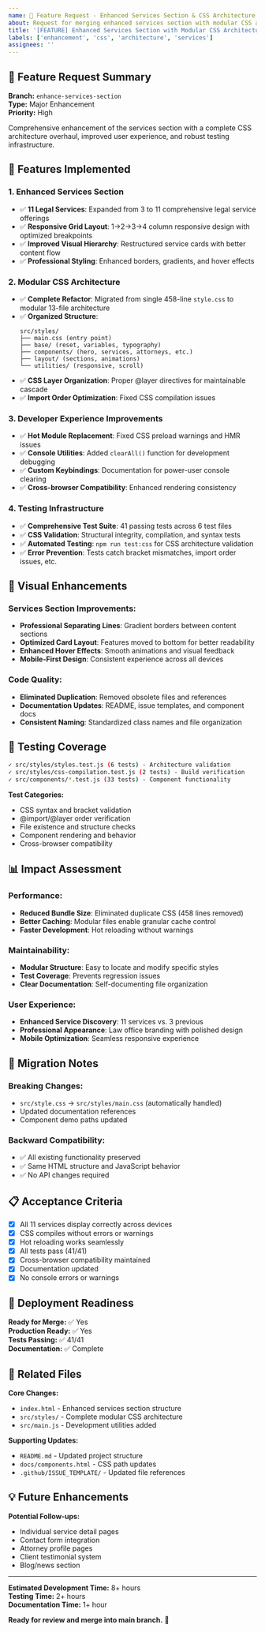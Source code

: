 ```yaml
---
name: 🚀 Feature Request - Enhanced Services Section & CSS Architecture
about: Request for merging enhanced services section with modular CSS architecture
title: '[FEATURE] Enhanced Services Section with Modular CSS Architecture'
labels: ['enhancement', 'css', 'architecture', 'services']
assignees: ''
---
```


## 🚀 Feature Request Summary

**Branch:** `enhance-services-section`  
**Type:** Major Enhancement  
**Priority:** High  

Comprehensive enhancement of the services section with a complete CSS architecture overhaul, improved user experience, and robust testing infrastructure.

## 🎯 Features Implemented

### **1. Enhanced Services Section**
- ✅ **11 Legal Services**: Expanded from 3 to 11 comprehensive legal service offerings
- ✅ **Responsive Grid Layout**: 1→2→3→4 column responsive design with optimized breakpoints
- ✅ **Improved Visual Hierarchy**: Restructured service cards with better content flow
- ✅ **Professional Styling**: Enhanced borders, gradients, and hover effects

### **2. Modular CSS Architecture**
- ✅ **Complete Refactor**: Migrated from single 458-line `style.css` to modular 13-file architecture
- ✅ **Organized Structure**: 
  ```
  src/styles/
  ├── main.css (entry point)
  ├── base/ (reset, variables, typography)
  ├── components/ (hero, services, attorneys, etc.)
  ├── layout/ (sections, animations)
  └── utilities/ (responsive, scroll)
  ```
- ✅ **CSS Layer Organization**: Proper @layer directives for maintainable cascade
- ✅ **Import Order Optimization**: Fixed CSS compilation issues

### **3. Developer Experience Improvements**
- ✅ **Hot Module Replacement**: Fixed CSS preload warnings and HMR issues
- ✅ **Console Utilities**: Added `clearAll()` function for development debugging
- ✅ **Custom Keybindings**: Documentation for power-user console clearing
- ✅ **Cross-browser Compatibility**: Enhanced rendering consistency

### **4. Testing Infrastructure**
- ✅ **Comprehensive Test Suite**: 41 passing tests across 6 test files
- ✅ **CSS Validation**: Structural integrity, compilation, and syntax tests
- ✅ **Automated Testing**: `npm run test:css` for CSS architecture validation
- ✅ **Error Prevention**: Tests catch bracket mismatches, import order issues, etc.

## 🎨 Visual Enhancements

### **Services Section Improvements:**
- **Professional Separating Lines**: Gradient borders between content sections
- **Optimized Card Layout**: Features moved to bottom for better readability
- **Enhanced Hover Effects**: Smooth animations and visual feedback
- **Mobile-First Design**: Consistent experience across all devices

### **Code Quality:**
- **Eliminated Duplication**: Removed obsolete files and references
- **Documentation Updates**: README, issue templates, and component docs
- **Consistent Naming**: Standardized class names and file organization

## 🧪 Testing Coverage

```bash
✓ src/styles/styles.test.js (6 tests) - Architecture validation
✓ src/styles/css-compilation.test.js (2 tests) - Build verification  
✓ src/components/*.test.js (33 tests) - Component functionality
```

**Test Categories:**
- CSS syntax and bracket validation
- @import/@layer order verification
- File existence and structure checks
- Component rendering and behavior
- Cross-browser compatibility

## 📊 Impact Assessment

### **Performance:**
- **Reduced Bundle Size**: Eliminated duplicate CSS (458 lines removed)
- **Better Caching**: Modular files enable granular cache control
- **Faster Development**: Hot reloading without warnings

### **Maintainability:**
- **Modular Structure**: Easy to locate and modify specific styles
- **Test Coverage**: Prevents regression issues
- **Clear Documentation**: Self-documenting file organization

### **User Experience:**
- **Enhanced Service Discovery**: 11 services vs. 3 previous
- **Professional Appearance**: Law office branding with polished design
- **Mobile Optimization**: Seamless responsive experience

## 🔄 Migration Notes

### **Breaking Changes:**
- `src/style.css` → `src/styles/main.css` (automatically handled)
- Updated documentation references
- Component demo paths updated

### **Backward Compatibility:**
- ✅ All existing functionality preserved
- ✅ Same HTML structure and JavaScript behavior
- ✅ No API changes required

## 📋 Acceptance Criteria

- [x] All 11 services display correctly across devices
- [x] CSS compiles without errors or warnings
- [x] Hot reloading works seamlessly
- [x] All tests pass (41/41)
- [x] Cross-browser compatibility maintained
- [x] Documentation updated
- [x] No console errors or warnings

## 🚀 Deployment Readiness

**Ready for Merge:** ✅ Yes  
**Production Ready:** ✅ Yes  
**Tests Passing:** ✅ 41/41  
**Documentation:** ✅ Complete  

## 🔗 Related Files

**Core Changes:**
- `index.html` - Enhanced services section structure
- `src/styles/` - Complete modular CSS architecture
- `src/main.js` - Development utilities added

**Supporting Updates:**
- `README.md` - Updated project structure
- `docs/components.html` - CSS path updates
- `.github/ISSUE_TEMPLATE/` - Updated file references

## 💡 Future Enhancements

**Potential Follow-ups:**
- Individual service detail pages
- Contact form integration
- Attorney profile pages
- Client testimonial system
- Blog/news section

---

**Estimated Development Time:** 8+ hours  
**Testing Time:** 2+ hours  
**Documentation Time:** 1+ hour  

**Ready for review and merge into main branch.** 🎯
